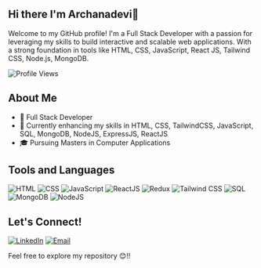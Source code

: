 ## Hi there I'm Archanadevi👋
Welcome to my GitHub profile! I'm a Full Stack Developer with a passion for leveraging my skills to build interactive and scalable web applications. With a strong foundation in tools like HTML, CSS, JavaScript, React JS, Tailwind CSS, Node.js, MongoDB. 


![Profile Views](https://komarev.com/ghpvc/?username=Archanadevi-G&color=blueviolet)

## About Me
- 💼 Full Stack Developer
- 🌱 Currently enhancing my skills in HTML, CSS, TailwindCSS, JavaScript, SQL, MongoDB, NodeJS, ExpressJS, ReactJS
- 🎓 Pursuing Masters in Computer Applications

## Tools and Languages
![HTML](https://img.shields.io/badge/HTML-FF4500?style=flat&logo=html5&logoColor=white)
![CSS](https://img.shields.io/badge/CSS-1572B6?style=flat&logo=css3&logoColor=white)
![JavaScript](https://img.shields.io/badge/JavaScript-F7DF1E?style=flat&logo=javascript&logoColor=black)
![ReactJS](https://img.shields.io/badge/React.js-61DAFB?style=flat&logo=react&logoColor=black)
![Redux](https://img.shields.io/badge/ReduxToolkit-764ABC?style=flat&logo=redux&logoColor=white)
![Tailwind CSS](https://img.shields.io/badge/TailwindCSS-61F2FB?style=flat&logo=tailwindcss&logoColor=black)
![SQL](https://img.shields.io/badge/SQL-4479A1?style=flat&logo=mysql&logoColor=white)
![MongoDB](https://img.shields.io/badge/MongoDB-47A248?style=flat&logo=mongodb&logoColor=white)
![NodeJS](https://img.shields.io/badge/Node.js-339933?style=flat&logo=node.js&logoColor=white)



## Let's Connect!
[![LinkedIn](https://img.shields.io/badge/LinkedIn-0077B5?style=flat&logo=linkedin&logoColor=white)](https://www.linkedin.com/in/g-archanadevi/)
[![Email](https://img.shields.io/badge/Email-D14836?style=flat&logo=gmail&logoColor=white)](mailto:archanadevig10@gmail.com)

Feel free to explore my repository 😊!!
